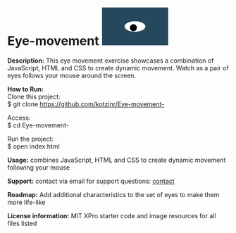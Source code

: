 # Eye-movement    <img src="oneeye.png" width=150px>
  
**Description:** This eye movement exercise showcases a combination of JavaScript, HTML and CSS to create dynamic movement. Watch as a pair of eyes follows your mouse around the screen. 

**How to Run:** <br>
Clone this project: <br>
$ git clone https://github.com/kotzinr/Eye-movement- <br>

Access: <br>
$ cd Eye-movement- <br>

Run the project: <br>
$ open index.html <br>

**Usage:** combines JavaScript, HTML and CSS to create dynamic movement following your mouse

**Support:** contact via email for support questions: <a href="mailto:rkotzin@gmail.com">contact</a>

**Roadmap:** Add additional characteristics to the set of eyes to make them more life-like 

**License information:** MIT XPro starter code and image resources for all files listed


